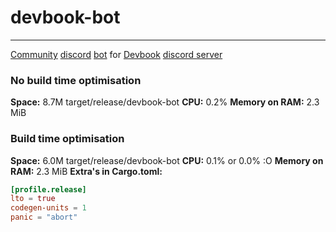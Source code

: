 # devbook-bot
---

[Community](https://en.wikipedia.org/wiki/Community) [discord](https://discord.com) [bot](https://en.wikipedia.org/wiki/Bot) for [Devbook](https://usedevbook.com/) [discord server](https://discord.gg/ypuZfadw8H)

### No build time optimisation
**Space:** 8.7M	target/release/devbook-bot
**CPU:** 0.2%
**Memory on RAM:** 2.3 MiB

### Build time optimisation
**Space:** 6.0M	target/release/devbook-bot
**CPU:** 0.1% or 0.0% :O
**Memory on RAM:** 2.3 MiB
**Extra's in Cargo.toml:**

```toml
[profile.release]
lto = true
codegen-units = 1
panic = "abort"
```

